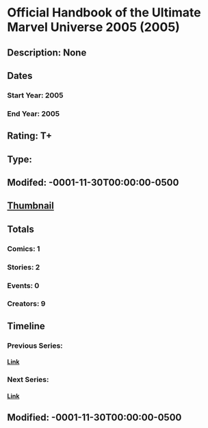 # Official Handbook of the Ultimate Marvel Universe 2005 (2005)
## Description: None
## Dates
### Start Year: 2005
### End Year: 2005
## Rating: T+
## Type: 
## Modifed: -0001-11-30T00:00:00-0500
## [Thumbnail](http://i.annihil.us/u/prod/marvel/i/mg/8/50/4bc61aa80d213.jpg)
## Totals
### Comics: 1
### Stories: 2
### Events: 0
### Creators: 9
## Timeline
### Previous Series: 
#### [Link]()
### Next Series: 
#### [Link]()
## Modified: -0001-11-30T00:00:00-0500
